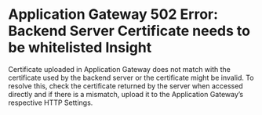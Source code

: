 <properties
pageTitle="Application Gateway 502 Error: Backend Server Certificate needs to be whitelisted Insight"
description="Application Gateway 502 Error: Backend Server Certificate needs to be whitelisted Insight"
infoBubbleText= "Issues with your Application Gateway were detected. See details on the right."
service="microsoft.network"
resource="applicationGateway"
authors="JRMayberry"
ms.author="rimayber"
displayOrder=""
articleId="5b90a2c2-d59e-4691-a198-b3f8db6b2a8e"
diagnosticScenario=""
selfHelpType="Diagnostics"
supportTopicIds=""
resourceTags=""
productPesIds=""
cloudEnvironments="Public, fairfax, usnat, ussec" 	ownershipId="CloudNet_AzureApplicationGateway"
/>

# Application Gateway 502 Error: Backend Server Certificate needs to be whitelisted Insight

<!--issueDescription-->
Certificate uploaded in Application Gateway does not match with the certificate used by the backend server or the certificate might be invalid. To resolve this, check the certificate returned by the server when accessed directly and if there is a mismatch, upload it to the Application Gateway’s respective HTTP Settings.
<!--/issueDescription-->
